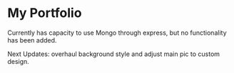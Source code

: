 # My Portfolio

Currently has capacity to use Mongo through express, but no functionality has been added. 

Next Updates: overhaul background style and adjust main pic to custom design. 